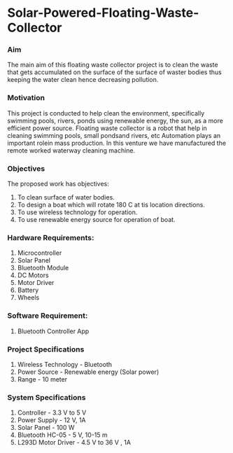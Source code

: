 # Solar-Powered-Floating-Waste-Collector

### Aim 
The main aim of this floating waste collector project is to clean the waste that gets accumulated on the surface of the surface of waster bodies thus keeping the water clean hence decreasing pollution.

### Motivation 
This project is conducted to help clean the environment, specifically swimming pools, rivers, ponds using renewable energy, the sun, as a more efficient power source. Floating waste collector is a robot that help in cleaning swimming pools, small pondsand rivers, etc Automation plays an important rolein mass production. In this venture we have manufactured the remote worked waterway cleaning machine.

### Objectives
The proposed work has objectives:
  1. To clean surface of water bodies.
  2. To design a boat which will rotate 180 C at tis location directions.
  3. To use wireless technology for operation.
  4. To use renewable energy source for operation of boat.

### Hardware Requirements:

1. Microcontroller
2. Solar Panel
3. Bluetooth Module
4. DC Motors
5. Motor Driver
6. Battery
7. Wheels

### Software Requirement:
1. Bluetooth Controller App

### Project Specifications

1. Wireless Technology    -   Bluetooth
2. Power Source           -   Renewable energy (Solar power)
3. Range                  -   10 meter 

### System Specifications 

1. Controller          -   3.3 V to 5 V
2. Power Supply        -   12 V, 1A
3. Solar Panel         -   100 W
4. Bluetooth HC-05     -   5 V, 10-15 m
5. L293D Motor Driver  -   4.5 V to 36 V , 1A
